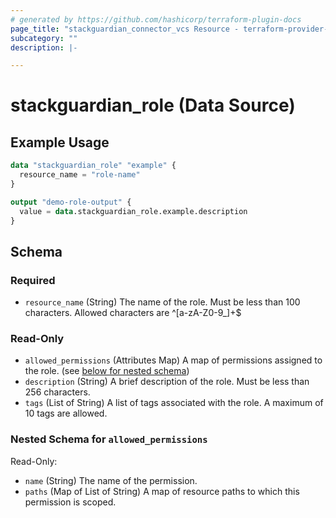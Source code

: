```yaml
---
# generated by https://github.com/hashicorp/terraform-plugin-docs
page_title: "stackguardian_connector_vcs Resource - terraform-provider-stackguardian"
subcategory: ""
description: |-

---
```


# stackguardian_role (Data Source)

## Example Usage

```terraform
data "stackguardian_role" "example" {
  resource_name = "role-name"
}

output "demo-role-output" {
  value = data.stackguardian_role.example.description
}
```

<!-- schema generated by tfplugindocs -->
## Schema

### Required

- `resource_name` (String) The name of the role. Must be less than 100 characters. Allowed characters are ^[a-zA-Z0-9_]+$

### Read-Only

- `allowed_permissions` (Attributes Map) A map of permissions assigned to the role. (see [below for nested schema](#nestedatt--allowed_permissions))
- `description` (String) A brief description of the role. Must be less than 256 characters.
- `tags` (List of String) A list of tags associated with the role. A maximum of 10 tags are allowed.

<a id="nestedatt--allowed_permissions"></a>
### Nested Schema for `allowed_permissions`

Read-Only:

- `name` (String) The name of the permission.
- `paths` (Map of List of String) A map of resource paths to which this permission is scoped.


